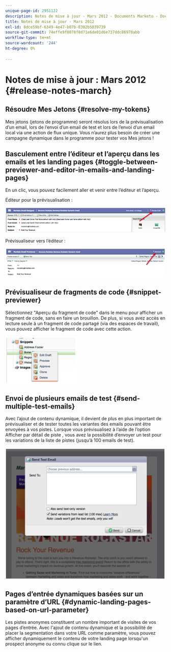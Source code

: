 ```yaml
---
unique-page-id: 2951122
description: Notes de mise à jour - Mars 2012 - Documents Marketo - Documentation du produit
title: Notes de mise à jour - Mars 2012
exl-id: 8dce59bf-6349-4e47-b07b-8302b5039739
source-git-commit: 74effe9f8078f8d71e6de01d6e737ddc86978abb
workflow-type: tm+mt
source-wordcount: '244'
ht-degree: 0%

---
```


# Notes de mise à jour : Mars 2012 {#release-notes-march}

## Résoudre Mes Jetons {#resolve-my-tokens}

Mes jetons (jetons de programme) seront résolus lors de la prévisualisation d’un email, lors de l’envoi d’un email de test et lors de l’envoi d’un email local via une action de flux unique. Vous n’aurez plus besoin de créer une campagne dynamique dans le programme pour tester vos Mes jetons !

## Basculement entre l’éditeur et l’aperçu dans les emails et les landing pages {#toggle-between-previewer-and-editor-in-emails-and-landing-pages}

En un clic, vous pouvez facilement aller et venir entre l’éditeur et l’aperçu.

Éditeur pour la prévisualisation :

![](assets/image2014-9-23-10-3a0-3a13.png)

Prévisualiseur vers l’éditeur :

![](assets/image2014-9-23-10-3a0-3a25.png)

## Prévisualiseur de fragments de code {#snippet-previewer}

Sélectionnez &quot;Aperçu du fragment de code&quot; dans le menu pour afficher un fragment de code, sans en faire un brouillon. De plus, si vous avez accès en lecture seule à un fragment de code partagé (via des espaces de travail), vous pouvez afficher le fragment de code avec cette action.

![](assets/image2014-9-23-10-3a0-3a37.png)

## Envoi de plusieurs emails de test {#send-multiple-test-emails}

Avec l’ajout de contenu dynamique, il devient de plus en plus important de prévisualiser et de tester toutes les variantes des emails pouvant être envoyées à vos pistes. Lorsque vous prévisualisez à l’aide de l’option Afficher par détail de piste , vous avez la possibilité d’envoyer un test pour les variations de la liste de pistes (jusqu’à 100 emails de test).

![](assets/image2014-9-23-10-3a0-3a50.png)

## Pages d’entrée dynamiques basées sur un paramètre d’URL {#dynamic-landing-pages-based-on-url-parameter}

Les pistes anonymes constituent un nombre important de visites de vos pages d’entrée. Avec l&#39;ajout de contenu dynamique et la possibilité de placer la segmentation dans votre URL comme paramètre, vous pouvez afficher dynamiquement le contenu de votre landing page lorsqu&#39;un prospect anonyme ou connu clique sur le lien.
